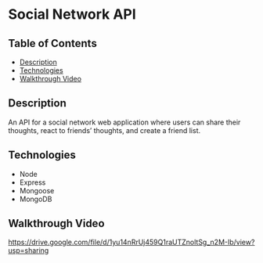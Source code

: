 # Social Network API

## Table of Contents

- [Description](#description)
- [Technologies](#technologies)
- [Walkthrough Video](#walkthrough-video)

## Description
An API for a social network web application where users can share their thoughts, react to friends’ thoughts, and create a friend list.

## Technologies
- Node
- Express
- Mongoose
- MongoDB

## Walkthrough Video
https://drive.google.com/file/d/1yu14nRrUj459Q1raUTZnoltSg_n2M-Ib/view?usp=sharing
